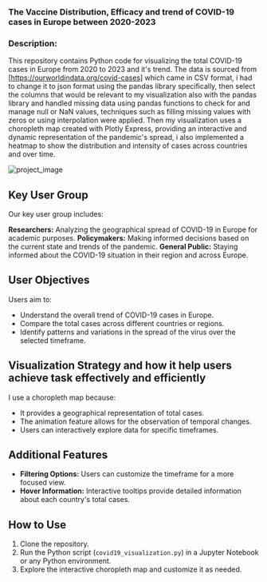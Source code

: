 ### The Vaccine Distribution, Efficacy and trend of COVID-19 cases in Europe between 2020-2023


### Description:

This repository contains Python code for visualizing the total COVID-19 cases in Europe from 2020 to 2023 and it's trend. The data is sourced from [https://ourworldindata.org/covid-cases] which came in CSV format, i had to change it to json format using the pandas library specifically, then select the columns that would be relevant to my visualization also with the pandas library and handled missing data using pandas functions to check for and manage null or NaN values, techniques such as filling missing values with zeros or using interpolation were applied. Then my visualization uses a choropleth map created with Plotly Express, providing an interactive and dynamic representation of the pandemic's spread, i also implemented a heatmap to show the distribution and intensity of cases across countries and over time.

![project_image](https://github.com/PrincepaulIzuogu/The-trend-of-COVID-19-cases-in-Europe-over-time/assets/123191250/7f040bfd-8eea-4c6a-bb4d-0e45d7c7ab32)


## Key User Group

Our key user group includes:

**Researchers:** Analyzing the geographical spread of COVID-19 in Europe for academic purposes.
**Policymakers:** Making informed decisions based on the current state and trends of the pandemic.
**General Public:** Staying informed about the COVID-19 situation in their region and across Europe.

## User Objectives

Users aim to:

- Understand the overall trend of COVID-19 cases in Europe.
- Compare the total cases across different countries or regions.
- Identify patterns and variations in the spread of the virus over the selected timeframe.

## Visualization Strategy and how it help users achieve task effectively and efficiently

I use a choropleth map because:

- It provides a geographical representation of total cases.
- The animation feature allows for the observation of temporal changes.
- Users can interactively explore data for specific timeframes.

## Additional Features

- **Filtering Options:** Users can customize the timeframe for a more focused view.
- **Hover Information:** Interactive tooltips provide detailed information about each country's total cases.

## How to Use

1. Clone the repository.
2. Run the Python script (`covid19_visualization.py`) in a Jupyter Notebook or any Python environment.
3. Explore the interactive choropleth map and customize it as needed.
